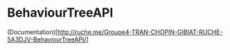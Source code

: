 # BehaviourTreeAPI
 
(Documentation)[http://ruche.me/Groupe4-TRAN-CHOPIN-GIBIAT-RUCHE-5A3DJV-BehaviourTreeAPI/]
